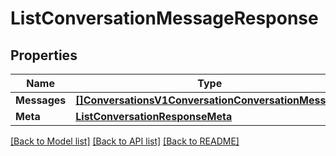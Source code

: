 # ListConversationMessageResponse

## Properties

Name | Type | Description | Notes
------------ | ------------- | ------------- | -------------
**Messages** | [**[]ConversationsV1ConversationConversationMessage**](ConversationsV1ConversationConversationMessage.md) |  |[optional] 
**Meta** | [**ListConversationResponseMeta**](ListConversationResponseMeta.md) |  |[optional] 

[[Back to Model list]](../README.md#documentation-for-models) [[Back to API list]](../README.md#documentation-for-api-endpoints) [[Back to README]](../README.md)


